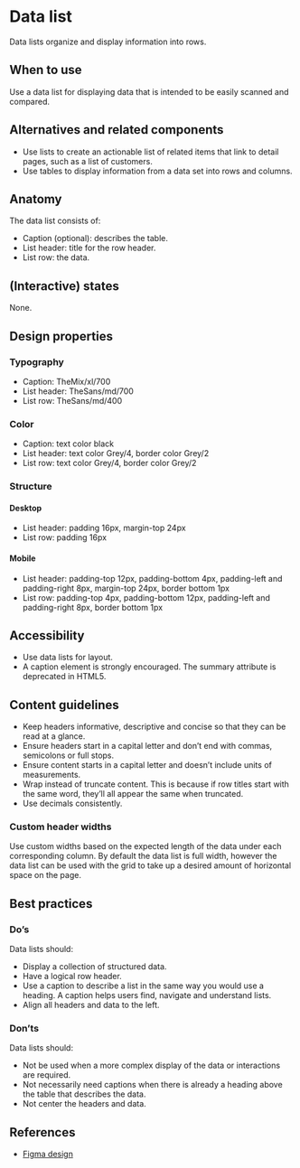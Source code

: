 # Data list

Data lists organize and display information into rows.

## When to use

Use a data list for displaying data that is intended to be easily scanned and compared.

## Alternatives and related components

- Use lists to create an actionable list of related items that link to detail pages, such as a list of customers.
- Use tables to display information from a data set into rows and columns.

## Anatomy

The data list consists of:

- Caption (optional): describes the table.
- List header: title for the row header.
- List row: the data.

## (Interactive) states

None.

## Design properties

### Typography

- Caption: TheMix/xl/700
- List header: TheSans/md/700
- List row: TheSans/md/400

### Color

- Caption: text color black
- List header: text color Grey/4, border color Grey/2
- List row: text color Grey/4, border color Grey/2

### Structure

#### Desktop

- List header: padding 16px, margin-top 24px
- List row: padding 16px

#### Mobile

- List header: padding-top 12px, padding-bottom 4px, padding-left and padding-right 8px, margin-top 24px, border bottom 1px
- List row: padding-top 4px, padding-bottom 12px, padding-left and padding-right 8px, border bottom 1px

## Accessibility

- Use data lists for layout.
- A caption element is strongly encouraged. The summary attribute is deprecated in HTML5.

## Content guidelines

- Keep headers informative, descriptive and concise so that they can be read at a glance.
- Ensure headers start in a capital letter and don’t end with commas, semicolons or full stops.
- Ensure content starts in a capital letter and doesn’t include units of measurements.
- Wrap instead of truncate content. This is because if row titles start with the same word, they’ll all appear the same when truncated.
- Use decimals consistently.

### Custom header widths

Use custom widths based on the expected length of the data under each corresponding column. By default the data list is full width, however the data list can be used with the grid to take up a desired amount of horizontal space on the page.

## Best practices

### Do’s

Data lists should:

- Display a collection of structured data.
- Have a logical row header.
- Use a caption to describe a list in the same way you would use a heading. A caption helps users find, navigate and understand lists.
- Align all headers and data to the left.

### Don’ts

Data lists should:

- Not be used when a more complex display of the data or interactions are required.
- Not necessarily need captions when there is already a heading above the table that describes the data.
- Not center the headers and data.

## References

- [Figma design](https://www.figma.com/file/JpoY3waVoQGlLQzQXTL9nn/Design-System---Gemeente-Den-Haag?node-id=8487%3A27946)
